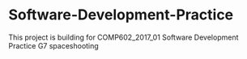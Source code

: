 # Software-Development-Practice
This project is building for COMP602_2017_01 Software Development Practice G7 spaceshooting
